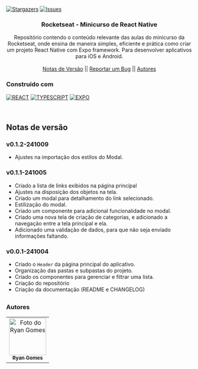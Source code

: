 <!--
Readme used from model
https://github.com/othneildrew/Best-README-Template
-->

<a name="readme-top"></a>

[![Stargazers][stars-shield]][stars-url]
[![Issues][issues-shield]][issues-url]

<!-- PROJECT LOGO -->
<div align="center">
  <h3 align="center">Rocketseat - Minicurso de React Native</h3>
  <p align="center">
   Repositório contendo o conteúdo relevante das aulas do minicurso da Rocketseat, onde ensina de maneira simples, eficiente e prática como criar um projeto React Native com Expo framework. Para desenvolver aplicativos para iOS e Android.
    <br />
    <br />
    <a href="#notas-de-versão">Notas de Versão</a>
    ||
    <a href="https://github.com/RRyanDEV/rocketseat-minicurso-react-native/issues">Reportar um Bug</a>
    || 
    <a href="#autores">Autores</a>
    </p>
</div>

<!-- ABOUT THE PROJECT -->

<!-- ## Sobre o Projeto
 -->

### Construído com

[![REACT][REACT]][react-url]
[![TYPESCRIPT][TYPES]][type-url]
[![EXPO][EXPO]][expo-url]

<br />
 
<a name="section-changelog">

## Notas de versão

</a>

### v0.1.2-241009

- Ajustes na importação dos estilos do Modal.

### v0.1.1-241005

- Criado a lista de links exibidos na página principal
- Ajustes na disposição dos objetos na tela.
- Criado um modal para detalhamento do link selecionado.
- Estilização do modal.
- Criado um componente para adicional funcionalidade no modal.
- Criado uma nova tela de criação de categorias, e adicionado a navegação entre a tela principal e ela.
- Adicionado uma validação de dados, para que não seja enviado informações faltando.

### v0.0.1-241004

- Criado o `Header` da página principal do aplicativo.
- Organização das pastas e subpastas do projeto.
- Criado os componentes para gerenciar e filtrar uma lista.
- Criação do repositório
- Criação da documentação (README e CHANGELOG)

<!-- <p align="right">(<a href="#readme-top">back to top</a>)</p> -->

##

<a name="section-autores">

### Autores

</a>

<table>
  <tr>
    <td align="center">
      <a href="#">
        <img src="https://avatars.githubusercontent.com/u/85912228?v=4" width="100px;" alt="Foto do Ryan Gomes"/><br>
        <sub>
          <b>Ryan Gomes</b>
        </sub>
      </a>
    </td>
</table>

<!-- MARKDOWN LINKS & IMAGES -->
<!-- https://www.markdownguide.org/basic-syntax/#reference-style-links -->

[stars-shield]: https://img.shields.io/github/stars/RRyanDEV/rocketseat-minicurso-react-native?style=for-the-badge
[stars-url]: https://github.com/RRyanDEV/rocketseat-minicurso-react-native/stargazers
[issues-shield]: https://img.shields.io/github/issues/RRyanDEV/rocketseat-minicurso-react-native?style=for-the-badge
[issues-url]: https://github.com/RRyanDEV/rocketseat-minicurso-react-native/issues

<!-- Tech -->

[REACT]: https://img.shields.io/badge/react_native-%2320232a.svg?style=for-the-badge&logo=react&logoColor=%2361DAFB
[react-url]: https://pt-br.reactjs.org
[TYPES]: https://img.shields.io/badge/typescript-%23007ACC.svg?style=for-the-badge&logo=typescript&logoColor=white
[type-url]: https://www.typescriptlang.org
[EXPO]: https://img.shields.io/badge/expo-1C1E24?style=for-the-badge&logo=expo&logoColor=#D04A37
[expo-url]: https://expo.dev
